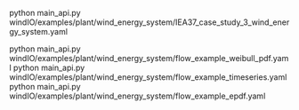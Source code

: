 python main_api.py windIO/examples/plant/wind_energy_system/IEA37_case_study_3_wind_energy_system.yaml

python main_api.py windIO/examples/plant/wind_energy_system/flow_example_weibull_pdf.yaml
python main_api.py windIO/examples/plant/wind_energy_system/flow_example_timeseries.yaml
python main_api.py windIO/examples/plant/wind_energy_system/flow_example_epdf.yaml
